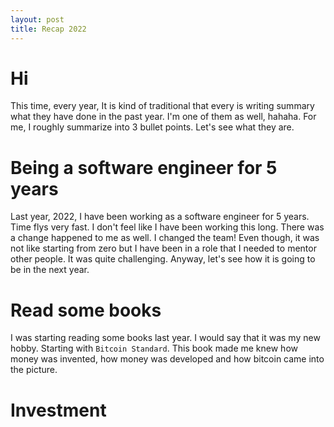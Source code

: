 ```yaml
---
layout: post
title: Recap 2022
---
```


# Hi

This time, every year, It is kind of traditional that every is writing summary what they have done in the past year. I'm one of them as well, hahaha. For me, I roughly summarize into 3 bullet points. Let's see what they are. 

# Being a software engineer for 5 years

Last year, 2022, I have been working as a software engineer for 5 years. Time flys very fast. I don't feel like I have been working this long. There was a change happened to me as well. I changed the team! Even though, it was not like starting from zero but I have been in a role that I needed to mentor other people. It was quite challenging. Anyway, let's see how it is going to be in the next year.

# Read some books 

I was starting reading some books last year. I would say that it was my new hobby. Starting with `Bitcoin Standard`. This book made me knew how money was invented, how money was developed and how bitcoin came into the picture. 

# Investment
